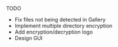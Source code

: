 TODO
- Fix files not being detected in Gallery
- Implement multiple directory encryption
- Add encryption/decryption logo
- Design GUI
